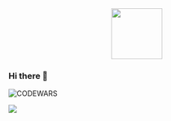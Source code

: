 <div id="header" align="center">
  <img src="https://media.giphy.com/media/eYilisUwipOEM/giphy.gif" width="100"/>
</div>

### Hi there 👋

<!--
**HeikkeB/HeikkeB** is a ✨ _special_ ✨ repository because its `README.md` (this file) appears on your GitHub profile.

Here are some ideas to get you started:

- 🔭 I’m currently working on ...
- 🌱 I’m currently learning ...
- 👯 I’m looking to collaborate on ...
- 🤔 I’m looking for help with ...
- 💬 Ask me about ...
- 📫 How to reach me: ...
- 😄 Pronouns: ...
- ⚡ Fun fact: ...
-->
![CODEWARS](https://www.codewars.com/users/HeikkeB/badges/large)

![](https://komarev.com/ghpvc/?username=HeikkeB)
